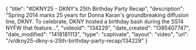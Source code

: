 {
    "title": "#DKNY25 - DKNY's 25th Birthday Party Recap",
    "description": "Spring 2014 marks 25 years for Donna Karan's groundbreaking diffusion line, DKNY. To celebrate, DKNY hosted a birthday bash during the SS14 NYFW that feature...",
    "videoid": "134229",
    "date_created": "1385407747",
    "date_modified": "1418181113",
    "type": "captivate",
    "layout": "video",
    "url": "\/v\/dkny25-dkny-s-25th-birthday-party-recap\/134229"
}